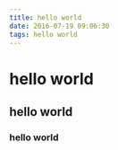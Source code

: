 ```yaml
---
title: hello world
date: 2016-07-19 09:06:30
tags: hello world
---
```

# hello world


## hello world

### hello world